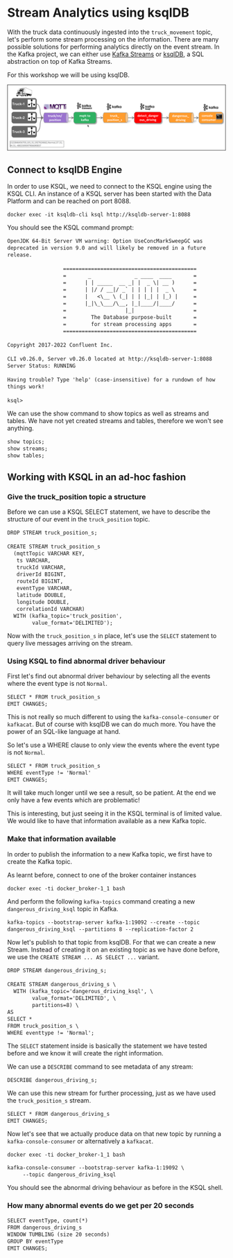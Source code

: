 # Stream Analytics using ksqlDB

With the truck data continuously ingested into the `truck_movement` topic, let's perform some stream processing on the information. There are many possible solutions for performing analytics directly on the event stream. In the Kafka project, we can either use [Kafka Streams](https://kafka.apache.org/documentation/streams/) or [ksqlDB](http://ksqldb.io), a SQL abstraction on top of Kafka Streams. 

For this workshop we will be using ksqlDB. 

![Alt Image Text](./images/stream-processing-with-ksql-overview.png "Schema Registry UI")

## Connect to ksqlDB Engine

In order to use KSQL, we need to connect to the KSQL engine using the KSQL CLI. An instance of a KSQL server has been started with the Data Platform and can be reached on port 8088.

```
docker exec -it ksqldb-cli ksql http://ksqldb-server-1:8088
```

You should see the KSQL command prompt:

```                  
OpenJDK 64-Bit Server VM warning: Option UseConcMarkSweepGC was deprecated in version 9.0 and will likely be removed in a future release.

                  ===========================================
                  =       _              _ ____  ____       =
                  =      | | _____  __ _| |  _ \| __ )      =
                  =      | |/ / __|/ _` | | | | |  _ \      =
                  =      |   <\__ \ (_| | | |_| | |_) |     =
                  =      |_|\_\___/\__, |_|____/|____/      =
                  =                   |_|                   =
                  =        The Database purpose-built       =
                  =        for stream processing apps       =
                  ===========================================

Copyright 2017-2022 Confluent Inc.

CLI v0.26.0, Server v0.26.0 located at http://ksqldb-server-1:8088
Server Status: RUNNING

Having trouble? Type 'help' (case-insensitive) for a rundown of how things work!

ksql>
```

We can use the show command to show topics as well as streams and tables. We have not yet created streams and tables, therefore we won't see anything. 

```
show topics;
show streams;
show tables;
```

## Working with KSQL in an ad-hoc fashion

### Give the truck_position topic a structure

Before we can use a KSQL SELECT statement, we have to describe the structure of our event in the `truck_position` topic. 

```
DROP STREAM truck_position_s;

CREATE STREAM truck_position_s
  (mqttTopic VARCHAR KEY, 
   ts VARCHAR, 
   truckId VARCHAR, 
   driverId BIGINT, 
   routeId BIGINT,
   eventType VARCHAR,
   latitude DOUBLE,
   longitude DOUBLE,
   correlationId VARCHAR)
  WITH (kafka_topic='truck_position',
        value_format='DELIMITED');
```

Now with the `truck_position_s` in place, let's use the `SELECT` statement to query live messages arriving on the stream. 

### Using KSQL to find abnormal driver behaviour

First let's find out abnormal driver behaviour by selecting all the events where the event type is not `Normal`.
        
```
SELECT * FROM truck_position_s
EMIT CHANGES;
```

This is not really so much different to using the `kafka-console-consumer` or `kafkacat`. But of course with ksqlDB we can do much more. You have the power of an SQL-like language at hand. 

So let's use a WHERE clause to only view the events where the event type is not `Normal`. 

```
SELECT * FROM truck_position_s 
WHERE eventType != 'Normal'
EMIT CHANGES;
```

It  will take much longer until we see a result, so be patient. At the end we only have a few events which are problematic!

This is interesting, but just seeing it in the KSQL terminal is of limited value. We would like to have that information available as a new Kafka topic. 

### Make that information available 

In order to publish the information to a new Kafka topic, we first have to create the Kafka topic. 

As learnt before, connect to one of the broker container instances

```
docker exec -ti docker_broker-1_1 bash
```

And perform the following `kafka-topics` command creating a new `dangerous_driving_ksql` topic in Kafka.

```
kafka-topics --bootstrap-server kafka-1:19092 --create --topic dangerous_driving_ksql --partitions 8 --replication-factor 2
```

Now let's publish to that topic from ksqlDB. For that we can create a new Stream. Instead of creating it on an existing topic as we have done before, we use the `CREATE STREAM ... AS SELECT ...` variant. 

```
DROP STREAM dangerous_driving_s;

CREATE STREAM dangerous_driving_s \
  WITH (kafka_topic='dangerous_driving_ksql', \
        value_format='DELIMITED', \
        partitions=8) \
AS 
SELECT * 
FROM truck_position_s \
WHERE eventtype != 'Normal';
```

The `SELECT` statement inside is basically the statement we have tested before and we know it will create the right information. 

We can use a `DESCRIBE` command to see metadata of any stream: 

```
DESCRIBE dangerous_driving_s;        
```

We can use this new stream for further processing, just as we have used the `truck_position_s` stream. 

```
SELECT * FROM dangerous_driving_s
EMIT CHANGES;
```

Now let's see that we actually produce data on that new topic by running a `kafka-console-consumer` or alternatively a `kafkacat`.

```
docker exec -ti docker_broker-1_1 bash
```

```
kafka-console-consumer --bootstrap-server kafka-1:19092 \
     --topic dangerous_driving_ksql
```

You should see the abnormal driving behaviour as before in the KSQL shell.        

### How many abnormal events do we get per 20 seconds

```
SELECT eventType, count(*) 
FROM dangerous_driving_s 
WINDOW TUMBLING (size 20 seconds) 
GROUP BY eventType
EMIT CHANGES;
```
